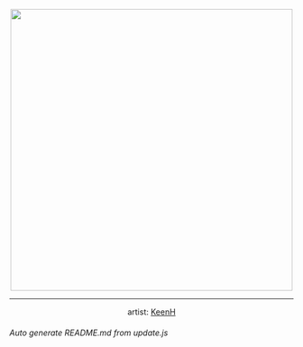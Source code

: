 
<p align="center">
  <img width="500" src="https://nekos.best/api/v2/neko/0265.png">
  <hr/>
  <center>
    artist: <a href="https://www.pixiv.net/en/artworks/79753379">KeenH</a>
  </center>
</p>


###### Auto generate README.md from update.js

